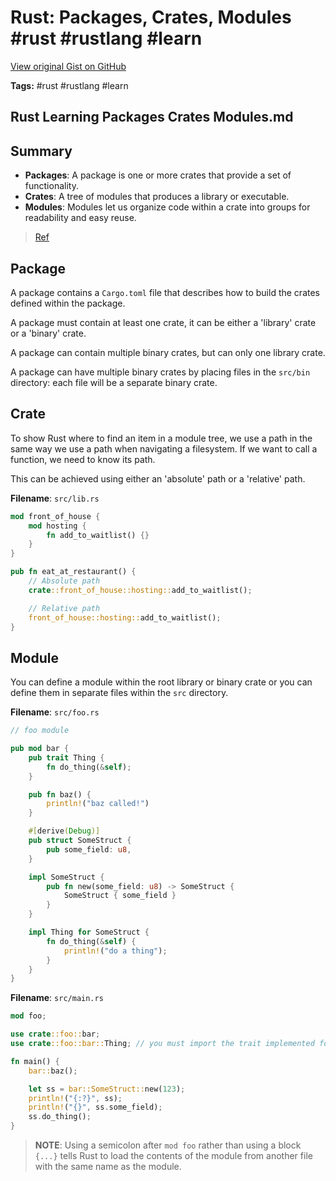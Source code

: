 # Rust: Packages, Crates, Modules #rust #rustlang #learn

[View original Gist on GitHub](https://gist.github.com/Integralist/3735994921455c0b5f89d5e6899b7052)

**Tags:** #rust #rustlang #learn

## Rust Learning Packages Crates Modules.md

## Summary

- **Packages**: A package is one or more crates that provide a set of functionality.
- **Crates**: A tree of modules that produces a library or executable.
- **Modules**: Modules let us organize code within a crate into groups for readability and easy reuse.

> [Ref](https://doc.rust-lang.org/book/ch07-00-managing-growing-projects-with-packages-crates-and-modules.html)

## Package

A package contains a `Cargo.toml` file that describes how to build the crates defined within the package.

A package must contain at least one crate, it can be either a 'library' crate or a 'binary' crate. 

A package can contain multiple binary crates, but can only one library crate.

A package can have multiple binary crates by placing files in the `src/bin` directory: each file will be a separate binary crate.

## Crate

To show Rust where to find an item in a module tree, we use a path in the same way we use a path when navigating a filesystem. If we want to call a function, we need to know its path.

This can be achieved using either an 'absolute' path or a 'relative' path.

**Filename**: `src/lib.rs`

```rust
mod front_of_house {
    mod hosting {
        fn add_to_waitlist() {}
    }
}

pub fn eat_at_restaurant() {
    // Absolute path
    crate::front_of_house::hosting::add_to_waitlist();

    // Relative path
    front_of_house::hosting::add_to_waitlist();
}
```

## Module

You can define a module within the root library or binary crate or you can define them in separate files within the `src` directory.

**Filename**: `src/foo.rs`

```rust
// foo module

pub mod bar {
    pub trait Thing {
        fn do_thing(&self);
    }

    pub fn baz() {
        println!("baz called!")
    }

    #[derive(Debug)]
    pub struct SomeStruct {
        pub some_field: u8,
    }

    impl SomeStruct {
        pub fn new(some_field: u8) -> SomeStruct {
            SomeStruct { some_field }
        }
    }

    impl Thing for SomeStruct {
        fn do_thing(&self) {
            println!("do a thing");
        }
    }
}
```

**Filename**: `src/main.rs`

```rust
mod foo;

use crate::foo::bar;
use crate::foo::bar::Thing; // you must import the trait implemented for SomeStruct

fn main() {
    bar::baz();

    let ss = bar::SomeStruct::new(123);
    println!("{:?}", ss);
    println!("{}", ss.some_field);
    ss.do_thing();
}
```

> **NOTE**: Using a semicolon after `mod foo` rather than using a block `{...}` tells Rust to load the contents of the module from another file with the same name as the module.

